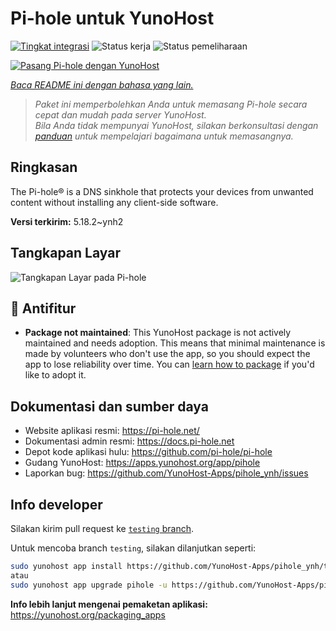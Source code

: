 <!--
N.B.: README ini dibuat secara otomatis oleh <https://github.com/YunoHost/apps/tree/master/tools/readme_generator>
Ini TIDAK boleh diedit dengan tangan.
-->

# Pi-hole untuk YunoHost

[![Tingkat integrasi](https://dash.yunohost.org/integration/pihole.svg)](https://ci-apps.yunohost.org/ci/apps/pihole/) ![Status kerja](https://ci-apps.yunohost.org/ci/badges/pihole.status.svg) ![Status pemeliharaan](https://ci-apps.yunohost.org/ci/badges/pihole.maintain.svg)

[![Pasang Pi-hole dengan YunoHost](https://install-app.yunohost.org/install-with-yunohost.svg)](https://install-app.yunohost.org/?app=pihole)

*[Baca README ini dengan bahasa yang lain.](./ALL_README.md)*

> *Paket ini memperbolehkan Anda untuk memasang Pi-hole secara cepat dan mudah pada server YunoHost.*  
> *Bila Anda tidak mempunyai YunoHost, silakan berkonsultasi dengan [panduan](https://yunohost.org/install) untuk mempelajari bagaimana untuk memasangnya.*

## Ringkasan

The Pi-hole® is a DNS sinkhole that protects your devices from unwanted content without installing any client-side software.

**Versi terkirim:** 5.18.2~ynh2

## Tangkapan Layar

![Tangkapan Layar pada Pi-hole](./doc/screenshots/dashboard.png)

## :red_circle: Antifitur

- **Package not maintained**: This YunoHost package is not actively maintained and needs adoption. This means that minimal maintenance is made by volunteers who don't use the app, so you should expect the app to lose reliability over time. You can [learn how to package](https://yunohost.org/packaging_apps_intro) if you'd like to adopt it.

## Dokumentasi dan sumber daya

- Website aplikasi resmi: <https://pi-hole.net/>
- Dokumentasi admin resmi: <https://docs.pi-hole.net>
- Depot kode aplikasi hulu: <https://github.com/pi-hole/pi-hole>
- Gudang YunoHost: <https://apps.yunohost.org/app/pihole>
- Laporkan bug: <https://github.com/YunoHost-Apps/pihole_ynh/issues>

## Info developer

Silakan kirim pull request ke [`testing` branch](https://github.com/YunoHost-Apps/pihole_ynh/tree/testing).

Untuk mencoba branch `testing`, silakan dilanjutkan seperti:

```bash
sudo yunohost app install https://github.com/YunoHost-Apps/pihole_ynh/tree/testing --debug
atau
sudo yunohost app upgrade pihole -u https://github.com/YunoHost-Apps/pihole_ynh/tree/testing --debug
```

**Info lebih lanjut mengenai pemaketan aplikasi:** <https://yunohost.org/packaging_apps>
